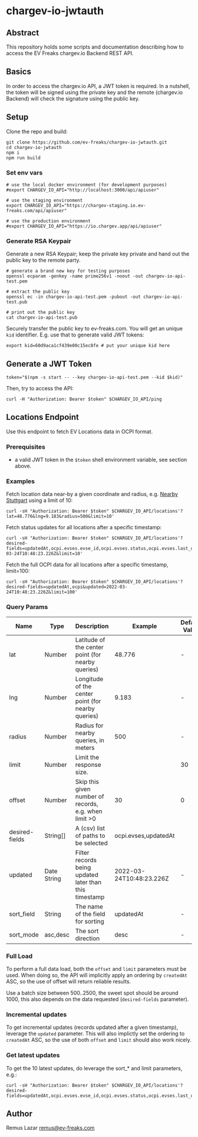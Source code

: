 # chargev-io-jwtauth

## Abstract

This repository holds some scripts and documentation describing how to access the EV Freaks chargev.io Backend REST API.

## Basics

In order to access the chargev.io API, a JWT token is required. In a nutshell, the token will be signed using the private key and the remote (chargev.io Backend) will check the signature using the public key.


## Setup

Clone the repo and build:

```shell
git clone https://github.com/ev-freaks/chargev-io-jwtauth.git
cd chargev-io-jwtauth
npm i
npm run build
```

### Set env vars

```shell
# use the local docker environment (for development purposes)
#export CHARGEV_IO_API="http://localhost:3000/api/apiuser"

# use the staging environment 
export CHARGEV_IO_API="https://chargev-staging.io.ev-freaks.com/api/apiuser"

# use the production environment
#export CHARGEV_IO_API="https://io.chargev.app/api/apiuser"
```

### Generate RSA Keypair

Generate a new RSA Keypair; keep the private key private and hand out the public key to the remote party.

```shell
# generate a brand new key for testing purposes
openssl ecparam -genkey -name prime256v1 -noout -out chargev-io-api-test.pem

# extract the public key
openssl ec -in chargev-io-api-test.pem -pubout -out chargev-io-api-test.pub

# print out the public key
cat chargev-io-api-test.pub
```

Securely transfer the public key to ev-freaks.com. You will get an unique `kid` identifier. E.g. use that to generate valid JWT tokens:

```shell
export kid=60d9aca1cf439e00c15ec8fe # put your unique kid here
```


## Generate a JWT Token


```shell
token="$(npm -s start -- --key chargev-io-api-test.pem --kid $kid)"
```

Then, try to access the API:

```shell
curl -H "Authorization: Bearer $token" $CHARGEV_IO_API/ping
```

## Locations Endpoint

Use this endpoint to fetch EV Locations data in OCPI format.

### Prerequisites

- a valid JWT token in the `$token` shell environment variable, see section above.

### Examples

Fetch location data near-by a given coordinate and radius, e.g. [Nearby Stuttgart](https://www.google.de/maps/@48.776,9.183,15z) using a limit of 10:

```shell
curl -sH "Authorization: Bearer $token" $CHARGEV_IO_API/locations'?lat=48.776&lng=9.183&radius=500&limit=10'
```

Fetch status updates for all locations after a specific timestamp:

```shell
curl -sH "Authorization: Bearer $token" $CHARGEV_IO_API/locations'?desired-fields=updatedAt,ocpi.evses.evse_id,ocpi.evses.status,ocpi.evses.last_updated&updated=2022-03-24T10:48:23.226Z&limit=10'
```

Fetch the full OCPI data for all locations after a specific timestamp, limit=100:

```shell
curl -sH "Authorization: Bearer $token" $CHARGEV_IO_API/locations'?desired-fields=updatedAt,ocpi&updated=2022-03-24T10:48:23.226Z&limit=100'
```


### Query Params

| Name           | Type        | Description                                            | Example                  | Default Value |
|----------------|-------------|--------------------------------------------------------|--------------------------|---------------|
| lat            | Number      | Latitude of the center point (for nearby queries)      | 48.776                   | -             |
| lng            | Number      | Longitude of the center point (for nearby queries)     | 9.183                    | -             |
| radius         | Number      | Radius for nearby queries, in meters                   | 500                      | -             |
| limit          | Number      | Limit the response size.                               |                          | 30            |
| offset         | Number      | Skip this given number of records, e.g. when limit >0  | 30                       | 0             |
| desired-fields | String[]    | A (csv) list of paths to be selected                   | ocpi.evses,updatedAt     |               |
| updated        | Date String | Filter records being updated later than this timestamp | 2022-03-24T10:48:23.226Z | -             |
| sort_field     | String      | The name of the field for sorting                      | updatedAt                | -             |
| sort_mode      | asc,desc    | The sort direction                                     | desc                     | -             |


### Full Load

To perform a full data load, both the `offset` and `limit` parameters must be used. When doing so, the API will implicitly apply an ordering by `createdAt` ASC, so the use of offset will return reliable results.

Use a batch size between 500..2500, the sweet spot should be around 1000, this also depends on the data requested (`desired-fields` parameter).

### Incremental updates

To get incremental updates (records updated after a given timestamp), leverage the `updated` parameter. This will also implictly set the ordering to `createdAt` ASC, so the use of both `offset` and `limit` should also work nicely.

### Get latest updates

To get the 10 latest updates, do leverage the sort_* and limit parameters, e.g.:

```shell
curl -sH "Authorization: Bearer $token" $CHARGEV_IO_API/locations'?desired-fields=updatedAt,ocpi.evses.evse_id,ocpi.evses.status,ocpi.evses.last_updated&sort_field=updatedAt&sort_mode=desc&limit=10'
```


## Author

Remus Lazar <remus@ev-freaks.com>
